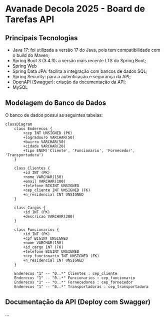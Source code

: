 # Avanade Decola 2025 - Board de Tarefas API

## Principais Tecnologias
- Java 17: foi utilizada a versão 17 do Java, pois tem compatibilidade com o build do Maven;
- Spring Boot 3 (3.4.3): a versão mais recente LTS do Spring Boot;
- Spring Web
- Spring Data JPA: facilita a integração com bancos de dados SQL;
- Spring Security: para a autenticação e segurança da API;
- OpenAPI (Swagger): criação da documentação da API;
- MySQL

## Modelagem do Banco de Dados

O banco de dados possui as seguintes tabelas:

```mermaid
classDiagram
    class Enderecos {
        +cep INT UNSIGNED (PK)
        +logradouro VARCHAR(50)
        +bairro VARCHAR(50)
        +cidade VARCHAR(20)
        +tipo ENUM('Cliente', 'Funcionario', 'Fornecedor', 'Transportadora')
    }

    class Clientes {
        +id INT (PK)
        +nome VARCHAR(150)
        +email VARCHAR(100)
        +telefone BIGINT UNSIGNED
        +cep_cliente INT UNSIGNED (FK)
        +n_residencial INT UNSIGNED
    }

    class Cargos {
        +id INT (PK)
        +descricao VARCHAR(200)
    }

    class Funcionarios {
        +id INT (PK)
        +cpf BIGINT UNSIGNED
        +nome VARCHAR(150)
        +id_cargo INT (FK)
        +telefone BIGINT UNSIGNED
        +cep_funcionario INT UNSIGNED (FK)
        +n_residencial INT UNSIGNED
    }

    Enderecos "1" -- "0..*" Clientes : cep_cliente
    Enderecos "1" -- "0..*" Funcionarios : cep_funcionario
    Enderecos "1" -- "0..*" Fornecedores : cep_fornecedor
    Enderecos "1" -- "0..*" Transportadoras : cep_transportadora
```

## Documentação da API (Deploy com Swagger)

...